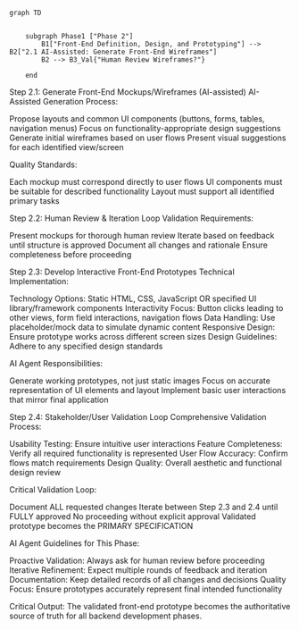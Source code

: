 ```mermaid
graph TD
    
    
    subgraph Phase1 ["Phase 2"]
        B1["Front-End Definition, Design, and Prototyping"] --> B2["2.1 AI-Assisted: Generate Front-End Wireframes"]
        B2 --> B3_Val{"Human Review Wireframes?"}
        
    end
```


Step 2.1: Generate Front-End Mockups/Wireframes (AI-assisted)
AI-Assisted Generation Process:

Propose layouts and common UI components (buttons, forms, tables, navigation menus)
Focus on functionality-appropriate design suggestions
Generate initial wireframes based on user flows
Present visual suggestions for each identified view/screen

Quality Standards:

Each mockup must correspond directly to user flows
UI components must be suitable for described functionality
Layout must support all identified primary tasks

Step 2.2: Human Review & Iteration Loop
Validation Requirements:

Present mockups for thorough human review
Iterate based on feedback until structure is approved
Document all changes and rationale
Ensure completeness before proceeding

Step 2.3: Develop Interactive Front-End Prototypes
Technical Implementation:

Technology Options: Static HTML, CSS, JavaScript OR specified UI library/framework components
Interactivity Focus: Button clicks leading to other views, form field interactions, navigation flows
Data Handling: Use placeholder/mock data to simulate dynamic content
Responsive Design: Ensure prototype works across different screen sizes
Design Guidelines: Adhere to any specified design standards

AI Agent Responsibilities:

Generate working prototypes, not just static images
Focus on accurate representation of UI elements and layout
Implement basic user interactions that mirror final application

Step 2.4: Stakeholder/User Validation Loop
Comprehensive Validation Process:

Usability Testing: Ensure intuitive user interactions
Feature Completeness: Verify all required functionality is represented
User Flow Accuracy: Confirm flows match requirements
Design Quality: Overall aesthetic and functional design review

Critical Validation Loop:

Document ALL requested changes
Iterate between Step 2.3 and 2.4 until FULLY approved
No proceeding without explicit approval
Validated prototype becomes the PRIMARY SPECIFICATION

AI Agent Guidelines for This Phase:

Proactive Validation: Always ask for human review before proceeding
Iterative Refinement: Expect multiple rounds of feedback and iteration
Documentation: Keep detailed records of all changes and decisions
Quality Focus: Ensure prototypes accurately represent final intended functionality

Critical Output: The validated front-end prototype becomes the authoritative source of truth for all backend development phases.
